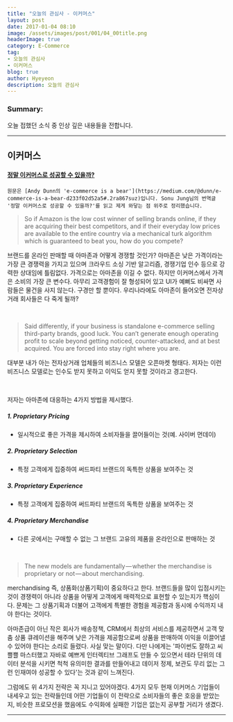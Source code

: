 ```yaml
---
title: "오늘의 관심사 - 이커머스"
layout: post
date: 2017-01-04 08:10
image: /assets/images/post/001/04_00title.png
headerImage: true
category: E-Commerce
tag:
- 오늘의 관심사
- 이커머스
blog: true
author: Hyeyeon
description: 오늘의 관심사
---
```


### Summary:

오늘 접했던 소식 중 인상 깊은 내용들을 전합니다.

---

## 이커머스

#### [정말 이커머스로 성공할 수 있을까?](https://brunch.co.kr/@sonujung/23)

```
원문은 [Andy Dunn의 'e-commerce is a bear'](https://medium.com/@dunn/e-commerce-is-a-bear-d233f02d52a5#.2ra867suz)입니다. Sonu Jung님의 번역글 '정말 이커머스로 성공할 수 있을까?'를 읽고 제게 와닿는 점 위주로 정리했습니다.
```


> So if Amazon is the low cost winner of selling brands online, if they are acquiring their best competitors, and if their everyday low prices are available to the entire country via a mechanical turk algorithm which is guaranteed to beat you, how do you compete?

브랜드를 온라인 판매할 때 아마존과 어떻게 경쟁할 것인가? 아마존은 낮은 가격이라는 가장 큰 경쟁력을 가지고 있으며 크라우드 소싱 기반 알고리즘, 경쟁기업 인수 등으로 강력한 상대임에 틀림없다. 가격으로는 아마존을 이길 수 없다. 하지만 이커머스에서 가격은 소비의 가장 큰 변수다. 아무리 고객경험이 잘 형성되어 있고 UI가 예뻐도 비싸면 사람들은 물건을 사지 않는다. 구경만 할 뿐이다. 우리나라에도 아마존이 들어오면 전자상거래 회사들은 다 죽게 될까?

<br>

> Said differently, if your business is standalone e-commerce selling third-party brands, good luck. You can’t generate enough operating profit to scale beyond getting noticed, counter-attacked, and at best acquired. You are forced into stay right where you are.

대부분 내가 아는 전자상거래 업체들의 비즈니스 모델은 오픈마켓 형태다. 저자는 이런 비즈니스 모델로는 인수도 받지 못하고 이익도 얻지 못할 것이라고 경고한다.


<br>

저자는 아마존에 대응하는 4가지 방법을 제시했다.

##### 1. Proprietary Pricing

* 일시적으로 좋은 가격을 제시하여 소비자들을 끌어들이는 것(예. 사이버 먼데이)

##### 2. Proprietary Selection

* 특정 고객에게 집중하여 써드파티 브랜드의 독특한 상품을 보여주는 것

##### 3. Proprietary Experience

* 특정 고객에게 집중하여 써드파티 브랜드의 독특한 상품을 보여주는 것

##### 4. Proprietary Merchandise

* 다른 곳에서는 구매할 수 없는 그 브랜드 고유의 제품을 온라인으로 판매하는 것



<br>

> The new models are fundamentally — whether the merchandise is proprietary or not — about merchandising.

merchandising 즉, 상품화(상품기획)이 중요하다고 한다. 브랜드들을 많이 입점시키는 것이 경쟁력이 아니라 상품을 어떻게 고객에게 매력적으로 표현할 수 있는지가 핵심이다. 문제는 그 상품기획과 더불어 고객에게 특별한 경험을 제공함과 동시에 수익까지 내야 한다는 것이다.

아마존급이 아닌 작은 회사가 배송정책, CRM에서 최상의 서비스를 제공하면서 고객 맞춤 상품 큐레이션을 해주며 낮은 가격을 제공함으로써 상품을 판매하여 이익을 이끌어낼 수 있어야 한다는 소리로 들렸다. 사실 맞는 말이다. 다만 나에게는 '파이썬도 잘하고 씨쁠쁠 마스터했고 자바로 예쁘게 인터렉티브 그래프도 만들 수 있으면서 테라 단위의 데이터 분석을 시키면 척척 유의미한 결과를 만들어내고 데이저 정제, 보관도 무리 없는 그런 인재여야 성공할 수 있다'는 것과 같이 느껴진다.

그럼에도 위 4가지 전략은 꼭 지니고 있어야겠다. 4가지 모두 현재 이커머스 기업들이 내세우고 있는 전략들인데 어떤 기업들이 이 전략으로 소비자들의 좋은 호응을 받았는지, 비슷한 프로모션을 했음에도 수익화에 실패한 기업은 없는지 공부할 거리가 생겼다.

---
